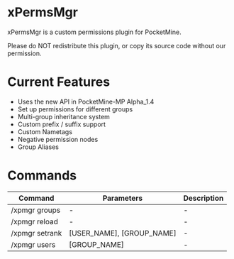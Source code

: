 xPermsMgr
=========

xPermsMgr is a custom permissions plugin for PocketMine. 

Please do NOT redistribute this plugin, or copy its source code without our permission.

Current Features
================

- Uses the new API in PocketMine-MP Alpha_1.4
- Set up permissions for different groups
- Multi-group inheritance system
- Custom prefix / suffix support
- Custom Nametags
- Negative permission nodes
- Group Aliases

Commands
========

 Command | Parameters | Description
---------|------------|-------------
 /xpmgr groups | - | -
 /xpmgr reload | - | -
 /xpmgr setrank | [USER_NAME], [GROUP_NAME] | -
 /xpmgr users | [GROUP_NAME] | -

